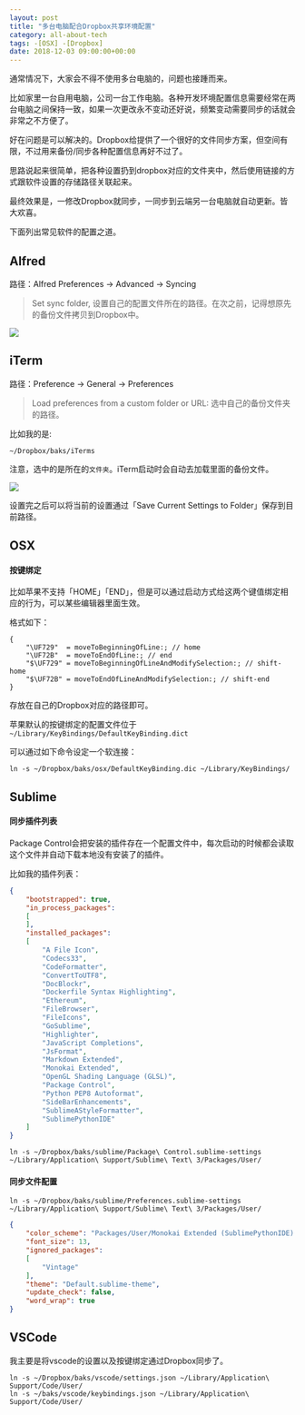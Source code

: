 ```yaml
---
layout: post
title: "多台电脑配合Dropbox共享环境配置"
category: all-about-tech
tags: -[OSX] -[Dropbox]
date: 2018-12-03 09:00:00+00:00
---
```


通常情况下，大家会不得不使用多台电脑的，问题也接踵而来。

比如家里一台自用电脑，公司一台工作电脑。各种开发环境配置信息需要经常在两台电脑之间保持一致，如果一次更改永不变动还好说，频繁变动需要同步的话就会非常之不方便了。

好在问题是可以解决的。Dropbox给提供了一个很好的文件同步方案，但空间有限，不过用来备份/同步各种配置信息再好不过了。

思路说起来很简单，把各种设置扔到dropbox对应的文件夹中，然后使用链接的方式跟软件设置的存储路径关联起来。

最终效果是，一修改Dropbox就同步，一同步到云端另一台电脑就自动更新。皆大欢喜。

下面列出常见软件的配置之道。

## Alfred

路径：Alfred Preferences -> Advanced -> Syncing

> Set sync folder, 设置自己的配置文件所在的路径。在次之前，记得想原先的备份文件拷贝到Dropbox中。

![](https://i.postimg.cc/MGLH8tMc/QQ20181203-111043.png)

## iTerm

路径：Preference -> General -> Preferences

> Load preferences from a custom folder or URL: 选中自己的备份文件夹的路径。

比如我的是:

```
~/Dropbox/baks/iTerms
```

注意，选中的是所在的`文件夹`。iTerm启动时会自动去加载里面的备份文件。

![](https://i.postimg.cc/qMG77p6H/QQ20181203-112101.png)

设置完之后可以将当前的设置通过「Save Current Settings to Folder」保存到目前路径。

## OSX

#### 按键绑定

比如苹果不支持「HOME」「END」，但是可以通过启动方式给这两个键值绑定相应的行为，可以某些编辑器里面生效。

格式如下：

```shell
{
    "\UF729"  = moveToBeginningOfLine:; // home
    "\UF72B"  = moveToEndOfLine:; // end
    "$\UF729" = moveToBeginningOfLineAndModifySelection:; // shift-home
    "$\UF72B" = moveToEndOfLineAndModifySelection:; // shift-end
}
```

存放在自己的Dropbox对应的路径即可。

苹果默认的按键绑定的配置文件位于`~/Library/KeyBindings/DefaultKeyBinding.dict`

可以通过如下命令设定一个软连接：

```shell
ln -s ~/Dropbox/baks/osx/DefaultKeyBinding.dic ~/Library/KeyBindings/
```

## Sublime

#### 同步插件列表

Package Control会把安装的插件存在一个配置文件中，每次启动的时候都会读取这个文件并自动下载本地没有安装了的插件。

比如我的插件列表：

```json
{
	"bootstrapped": true,
	"in_process_packages":
	[
	],
	"installed_packages":
	[
		"A File Icon",
		"Codecs33",
		"CodeFormatter",
		"ConvertToUTF8",
		"DocBlockr",
		"Dockerfile Syntax Highlighting",
		"Ethereum",
		"FileBrowser",
		"FileIcons",
		"GoSublime",
		"Highlighter",
		"JavaScript Completions",
		"JsFormat",
		"Markdown Extended",
		"Monokai Extended",
		"OpenGL Shading Language (GLSL)",
		"Package Control",
		"Python PEP8 Autoformat",
		"SideBarEnhancements",
		"SublimeAStyleFormatter",
		"SublimePythonIDE"
	]
}
```

```shell
ln -s ~/Dropbox/baks/sublime/Package\ Control.sublime-settings ~/Library/Application\ Support/Sublime\ Text\ 3/Packages/User/
```

#### 同步文件配置

```
ln -s ~/Dropbox/baks/sublime/Preferences.sublime-settings ~/Library/Application\ Support/Sublime\ Text\ 3/Packages/User/
```

```json
{
	"color_scheme": "Packages/User/Monokai Extended (SublimePythonIDE).tmTheme",
	"font_size": 13,
	"ignored_packages":
	[
		"Vintage"
	],
	"theme": "Default.sublime-theme",
	"update_check": false,
	"word_wrap": true
}
```

## VSCode

我主要是将vscode的设置以及按键绑定通过Dropbox同步了。

```shell
ln -s ~/Dropbox/baks/vscode/settings.json ~/Library/Application\ Support/Code/User/
ln -s ~/baks/vscode/keybindings.json ~/Library/Application\ Support/Code/User/
```